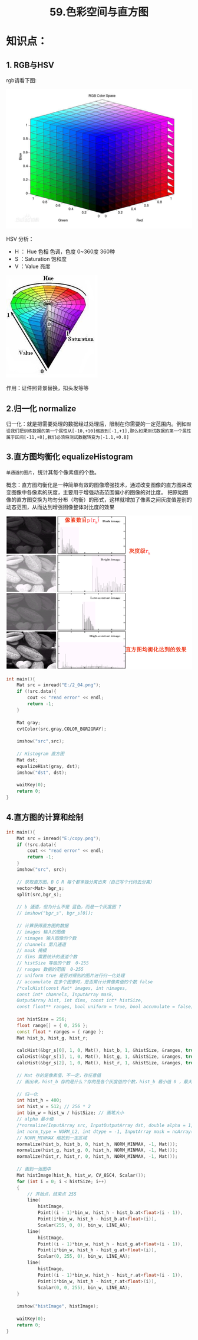 # <center>59.色彩空间与直方图<center>

# 知识点：

## 1. RGB与HSV

rgb请看下图:

![](../pic/59.rgb.jpg)

HSV 分析：  
- H ： Hue 色相 色调，色度 0~360度  360种
- S ：Saturation 饱和度
- V ：Value 亮度

![](../pic/59.hsv.jpg)

作用：证件照背景替换，扣头发等等

## 2.归一化 normalize

归一化：就是把需要处理的数据经过处理后，限制在你需要的一定范围内。例如`假设我们把训练数据的第一个属性从[-10,+10]缩放到[-1,+1],那么如果测试数据的第一个属性属于区间[-11,+8],我们必须将测试数据转变为[-1.1,+0.8]`



## 3.直方图均衡化 equalizeHistogram

`单通道的图片`，统计其每个像素值的个数。


概念：直方图均衡化是一种简单有效的图像增强技术，通过改变图像的直方图来改变图像中各像素的灰度，主要用于增强动态范围偏小的图像的对比度。
把原始图像的直方图变换为均匀分布（均衡）的形式，这样就增加了像素之间灰度值差别的动态范围，从而达到增强图像整体对比度的效果

![](../pic/59.直方图均衡化.png)

```c++
int main(){
	Mat src = imread("E:/2_04.png");
	if (!src.data){
		cout << "read error" << endl;
		return -1;
	}

	Mat gray;
	cvtColor(src,gray,COLOR_BGR2GRAY);

	imshow("src",src);

	// Histogram 直方图
	Mat dst;
	equalizeHist(gray, dst);
	imshow("dst", dst);

	waitKey(0);
	return 0;
}
```


## 4.直方图的计算和绘制


```c++
int main(){
	Mat src = imread("E:/copy.png");
	if (!src.data){
		cout << "read error" << endl;
		return -1;
	}
	imshow("src", src);

	// 获取直方图，B G R 每个都单独分离出来（自己写个代码去分离）
	vector<Mat> bgr_s;
	split(src,bgr_s);

	// b 通道，但为什么不是 蓝色，而是一个灰度图 ?   
	// imshow("bgr_s", bgr_s[0]);

	// 计算获得直方图的数据
	// images 输入的图像
	// nimages 输入图像的个数 
	// channels 第几通道
	// mask 掩模
	// dims 需要统计的通道个数
	// histSize 等级的个数  0-255
	// ranges 数据的范围  0-255
	// uniform true 是否对得到的图片进行归一化处理
	// accumulate 在多个图像时，是否累计计算像素值的个数 false
	/*calcHist(const Mat* images, int nimages,
	const int* channels, InputArray mask,
	OutputArray hist, int dims, const int* histSize,
	const float** ranges, bool uniform = true, bool accumulate = false);*/

	int histSize = 256;
	float range[] = { 0, 256 };
	const float * ranges = { range };
	Mat hist_b, hist_g, hist_r;

	calcHist(&bgr_s[0], 1, 0, Mat(), hist_b, 1, &histSize, &ranges, true, false);
	calcHist(&bgr_s[1], 1, 0, Mat(), hist_g, 1, &histSize, &ranges, true, false);
	calcHist(&bgr_s[2], 1, 0, Mat(), hist_r, 1, &histSize, &ranges, true, false);

	// Mat 存的是像素值，不一定，存任意值
	// 画出来，hist_b 存的是什么？存的是各个灰度值的个数，hist_b 最小值 0 ，最大值 图片的宽*高

	// 归一化
	int hist_h = 400;
	int hist_w = 512; // 256 * 2
	int bin_w = hist_w / histSize; // 画笔大小
	// alpha 最小值 
	/*normalize(InputArray src, InputOutputArray dst, double alpha = 1, double beta = 0,
	int norm_type = NORM_L2, int dtype = -1, InputArray mask = noArray());*/
	// NORM_MINMAX 缩放到一定区域
	normalize(hist_b, hist_b, 0, hist_h, NORM_MINMAX, -1, Mat());
	normalize(hist_g, hist_g, 0, hist_h, NORM_MINMAX, -1, Mat());
	normalize(hist_r, hist_r, 0, hist_h, NORM_MINMAX, -1, Mat());

	// 画到一张图中
	Mat histImage(hist_h, hist_w, CV_8SC4, Scalar()); 
	for (int i = 0; i < histSize; i++)
	{
		// 开始点，结束点 255
		line(
			histImage,
			Point((i - 1)*bin_w, hist_h - hist_b.at<float>(i - 1)),
			Point(i*bin_w, hist_h - hist_b.at<float>(i)),
			Scalar(255, 0, 0), bin_w, LINE_AA);
		line(
			histImage,
			Point((i - 1)*bin_w, hist_h - hist_g.at<float>(i - 1)),
			Point(i*bin_w, hist_h - hist_g.at<float>(i)),
			Scalar(0, 255, 0), bin_w, LINE_AA);
		line(
			histImage,
			Point((i - 1)*bin_w, hist_h - hist_r.at<float>(i - 1)),
			Point(i*bin_w, hist_h - hist_r.at<float>(i)),
			Scalar(0, 0, 255), bin_w, LINE_AA);
	}

	imshow("histImage", histImage);

	waitKey(0);
	return 0;
}
```



